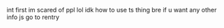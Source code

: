 int first im scared of ppl lol
idk how to use ts thing bre
if u want any other info js go to rentry
